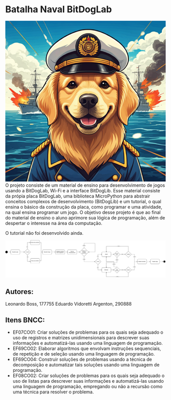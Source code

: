 # Batalha Naval BitDogLab
![imagem](batalhaNaval.png)
O projeto consiste de um material de ensino para desenvolvimento de jogos usando a BitDogLab, Wi-Fi e a interface BitDogLib. Esse material consiste da própia placa BitDogLab, uma biblioteca MicroPython para abstrair conceitos complexos de desenvolvimento (BitDogLib) e um tutorial, o qual ensina o básico da construção da placa, como programar e uma atividade, na qual ensina programar um jogo. O objetivo desse projeto é que ao final do material de ensino o aluno aprimore sua lógica de programação, além de despertar o interesse na área da computação.

O tutorial não foi desenvolvido ainda.

![flowchart](flowchart.jpg)


## Autores:
Leonardo Boss, 177755
Eduardo Vidoretti Argenton, 290888

## Itens BNCC:
- EF07CO01:
Criar soluções de problemas para os quais seja adequado o uso de registros e matrizes unidimensionais para descrever suas informações e automatizá-las usando uma linguagem de programação.
- EF69CO02:
Elaborar algoritmos que envolvam instruções sequenciais, de repetição e de seleção usando uma linguagem de programação.
- EF69CO04:
Construir soluções de problemas usando a técnica de decomposição e automatizar tais soluções usando uma linguagem de programação. 
- EF08CO02:
Criar soluções de problemas para os quais seja adequado o uso de listas para descrever suas informações e automatizá-las usando uma linguagem de programação, empregando ou não a recursão como uma técnica para resolver o problema.

